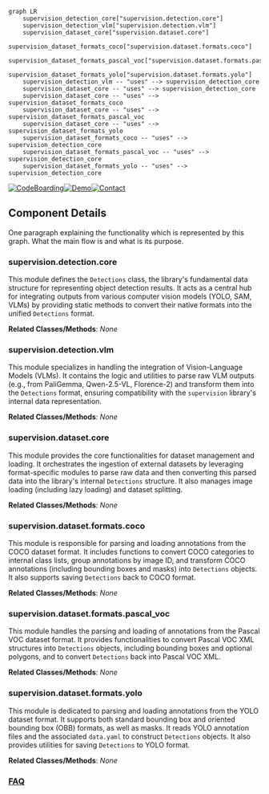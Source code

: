 ```mermaid
graph LR
    supervision_detection_core["supervision.detection.core"]
    supervision_detection_vlm["supervision.detection.vlm"]
    supervision_dataset_core["supervision.dataset.core"]
    supervision_dataset_formats_coco["supervision.dataset.formats.coco"]
    supervision_dataset_formats_pascal_voc["supervision.dataset.formats.pascal_voc"]
    supervision_dataset_formats_yolo["supervision.dataset.formats.yolo"]
    supervision_detection_vlm -- "uses" --> supervision_detection_core
    supervision_dataset_core -- "uses" --> supervision_detection_core
    supervision_dataset_core -- "uses" --> supervision_dataset_formats_coco
    supervision_dataset_core -- "uses" --> supervision_dataset_formats_pascal_voc
    supervision_dataset_core -- "uses" --> supervision_dataset_formats_yolo
    supervision_dataset_formats_coco -- "uses" --> supervision_detection_core
    supervision_dataset_formats_pascal_voc -- "uses" --> supervision_detection_core
    supervision_dataset_formats_yolo -- "uses" --> supervision_detection_core
```
[![CodeBoarding](https://img.shields.io/badge/Generated%20by-CodeBoarding-9cf?style=flat-square)](https://github.com/CodeBoarding/GeneratedOnBoardings)[![Demo](https://img.shields.io/badge/Try%20our-Demo-blue?style=flat-square)](https://www.codeboarding.org/demo)[![Contact](https://img.shields.io/badge/Contact%20us%20-%20contact@codeboarding.org-lightgrey?style=flat-square)](mailto:contact@codeboarding.org)

## Component Details

One paragraph explaining the functionality which is represented by this graph. What the main flow is and what is its purpose.

### supervision.detection.core
This module defines the `Detections` class, the library's fundamental data structure for representing object detection results. It acts as a central hub for integrating outputs from various computer vision models (YOLO, SAM, VLMs) by providing static methods to convert their native formats into the unified `Detections` format.


**Related Classes/Methods**: _None_

### supervision.detection.vlm
This module specializes in handling the integration of Vision-Language Models (VLMs). It contains the logic and utilities to parse raw VLM outputs (e.g., from PaliGemma, Qwen-2.5-VL, Florence-2) and transform them into the `Detections` format, ensuring compatibility with the `supervision` library's internal data representation.


**Related Classes/Methods**: _None_

### supervision.dataset.core
This module provides the core functionalities for dataset management and loading. It orchestrates the ingestion of external datasets by leveraging format-specific modules to parse raw data and then converting this parsed data into the library's internal `Detections` structure. It also manages image loading (including lazy loading) and dataset splitting.


**Related Classes/Methods**: _None_

### supervision.dataset.formats.coco
This module is responsible for parsing and loading annotations from the COCO dataset format. It includes functions to convert COCO categories to internal class lists, group annotations by image ID, and transform COCO annotations (including bounding boxes and masks) into `Detections` objects. It also supports saving `Detections` back to COCO format.


**Related Classes/Methods**: _None_

### supervision.dataset.formats.pascal_voc
This module handles the parsing and loading of annotations from the Pascal VOC dataset format. It provides functionalities to convert Pascal VOC XML structures into `Detections` objects, including bounding boxes and optional polygons, and to convert `Detections` back into Pascal VOC XML.


**Related Classes/Methods**: _None_

### supervision.dataset.formats.yolo
This module is dedicated to parsing and loading annotations from the YOLO dataset format. It supports both standard bounding box and oriented bounding box (OBB) formats, as well as masks. It reads YOLO annotation files and the associated `data.yaml` to construct `Detections` objects. It also provides utilities for saving `Detections` to YOLO format.


**Related Classes/Methods**: _None_



### [FAQ](https://github.com/CodeBoarding/GeneratedOnBoardings/tree/main?tab=readme-ov-file#faq)